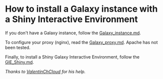 How to install a Galaxy instance with a Shiny Interactive Environment
=====================================================================

If you don't have a Galaxy instance, follow the [Galaxy_instance.md](https://github.com/RomainDallet/Shiny_GIE_installation/blob/master/Galaxy_instance.md).

To configure your proxy (nginx), read the [Galaxy_proxy.md](https://github.com/RomainDallet/Shiny_GIE_installation/blob/master/Galaxy_proxy.md).
Apache has not been tested.

Finally, to install a Shiny Galaxy Interactive Environment, follow the [GIE_Shiny.md](https://github.com/RomainDallet/Shiny_GIE_installation/blob/master/GIE_Shiny.md).


*Thanks to [ValentinChCloud](https://github.com/ValentinChCloud) for his help.*

